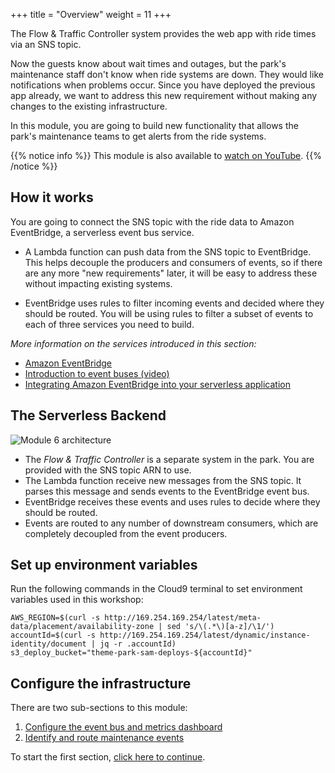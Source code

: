 +++
title = "Overview"
weight = 11
+++

The Flow & Traffic Controller system provides the web app with ride times via an SNS topic. 

Now the guests know about wait times and outages, but the park's maintenance staff don't know when ride systems are down. They would like notifications when problems occur. Since you have deployed the previous app already, we want to address this new requirement without making any changes to the existing infrastructure.

In this module, you are going to build new functionality that allows the park's maintenance teams to get alerts from the ride systems. 

{{% notice info %}}
This module is also available to [watch on YouTube](https://www.youtube.com/watch?v=PZlrwWqeq7Q&list=PLJo-rJlep0EAkkjo7w_RmTV3S27tTmXDg).
{{% /notice %}}

## How it works

You are going to connect the SNS topic with the ride data to Amazon EventBridge, a serverless event bus service.

* A Lambda function can push data from the SNS topic to EventBridge. This helps decouple the producers and consumers of events, so if there are any more "new requirements" later, it will be easy to address these without impacting existing systems.

* EventBridge uses rules to filter incoming events and decided where they should be routed. You will be using rules to filter a subset of events to each of three services you need to build.

*More information on the services introduced in this section:*
* [Amazon EventBridge](https://aws.amazon.com/eventbridge/)
* [Introduction to event buses (video)](https://www.youtube.com/watch?v=TXh5oU_yo9M&t=3s)
* [Integrating Amazon EventBridge into your serverless application](https://aws.amazon.com/blogs/compute/integrating-amazon-eventbridge-into-your-serverless-applications/)

## The Serverless Backend

![Module 6 architecture](/images/module6-overview-arch.png)

* The *Flow & Traffic Controller* is a separate system in the park. You are provided with the SNS topic ARN to use.
* The Lambda function receive new messages from the SNS topic. It parses this message and sends events to the EventBridge event bus.
* EventBridge receives these events and uses rules to decide where they should be routed.
* Events are routed to any number of downstream consumers, which are completely decoupled from the event producers.

## Set up environment variables

Run the following commands in the Cloud9 terminal to set environment variables used in this workshop:

```console
AWS_REGION=$(curl -s http://169.254.169.254/latest/meta-data/placement/availability-zone | sed 's/\(.*\)[a-z]/\1/')
accountId=$(curl -s http://169.254.169.254/latest/dynamic/instance-identity/document | jq -r .accountId)
s3_deploy_bucket="theme-park-sam-deploys-${accountId}"
```

## Configure the infrastructure

There are two sub-sections to this module:

1. [Configure the event bus and metrics dashboard](./1-eventbus.html)
2. [Identify and route maintenance events](./2-maintenance.html)

To start the first section, [click here to continue](./1-eventbus.html).